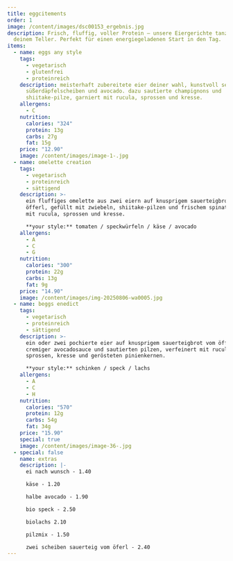 ```yaml
---
title: eggcitements
order: 1
image: /content/images/dsc00153_ergebnis.jpg
description: Frisch, fluffig, voller Protein – unsere Eiergerichte tanzen auf
  deinem Teller. Perfekt für einen energiegeladenen Start in den Tag.
items:
  - name: eggs any style
    tags:
      - vegetarisch
      - glutenfrei
      - proteinreich
    description: meisterhaft zubereitete eier deiner wahl, kunstvoll serviert auf
      süßerdäpfelscheiben und avocado. dazu sautierte champignons und
      shiitake-pilze, garniert mit rucula, sprossen und kresse.
    allergens:
      - C
    nutrition:
      calories: "324"
      protein: 13g
      carbs: 27g
      fat: 15g
    price: "12.90"
    image: /content/images/image-1-.jpg
  - name: omelette creation
    tags:
      - vegetarisch
      - proteinreich
      - sättigend
    description: >-
      ein fluffiges omelette aus zwei eiern auf knusprigem sauerteigbrot vom
      öfferl, gefüllt mit zwiebeln, shiitake-pilzen und frischem spinat. gekrönt
      mit rucula, sprossen und kresse.

      **your style:** tomaten / speckwürfeln / käse / avocado
    allergens:
      - A
      - C
      - G
    nutrition:
      calories: "300"
      protein: 22g
      carbs: 13g
      fat: 9g
    price: "14.90"
    image: /content/images/img-20250806-wa0005.jpg
  - name: beggs enedict
    tags:
      - vegetarisch
      - proteinreich
      - sättigend
    description: >-
      ein oder zwei pochierte eier auf knusprigem sauerteigbrot vom öfferl, mit
      cremiger avocadosauce und sautierten pilzen, verfeinert mit rucula,
      sprossen, kresse und gerösteten pinienkernen.

      **your style:** schinken / speck / lachs
    allergens:
      - A
      - C
      - H
    nutrition:
      calories: "570"
      protein: 12g
      carbs: 54g
      fat: 34g
    price: "15.90"
    special: true
    image: /content/images/image-36-.jpg
  - special: false
    name: extras
    description: |-
      e﻿i nach wunsch - 1.40

      k﻿äse - 1.20

      h﻿albe avocado - 1.90

      b﻿io speck - 2.50

      b﻿iolachs 2.10

      p﻿ilzmix - 1.50

      z﻿wei scheiben sauerteig vom öferl - 2.40
---
```

